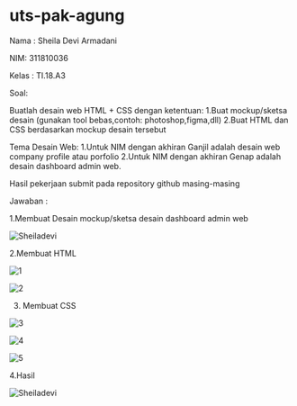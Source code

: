 # uts-pak-agung

Nama : Sheila Devi Armadani

NIM: 311810036

Kelas : TI.18.A3

Soal:

Buatlah desain web HTML + CSS dengan ketentuan:
1.Buat mockup/sketsa desain (gunakan tool bebas,contoh: photoshop,figma,dll)
2.Buat HTML dan CSS berdasarkan mockup desain tersebut

Tema Desain Web:
1.Untuk NIM dengan akhiran Ganjil adalah desain web company profile atau porfolio
2.Untuk NIM dengan akhiran Genap adalah desain dashboard admin web.

Hasil pekerjaan submit pada repository github masing-masing

Jawaban : 

1.Membuat Desain mockup/sketsa desain dashboard admin web

![Sheiladevi](https://user-images.githubusercontent.com/46736071/80856697-403d2500-8c76-11ea-912a-46dff9205ed9.png)

2.Membuat HTML 

![1](https://user-images.githubusercontent.com/46736071/80856645-ad9c8600-8c75-11ea-8fb7-88a7c6d76ef7.png)

![2](https://user-images.githubusercontent.com/46736071/80856663-f5bba880-8c75-11ea-89f4-5e966a9d9dc6.png)

3. Membuat CSS 

![3](https://user-images.githubusercontent.com/46736071/80856740-aaee6080-8c76-11ea-8f7c-bf02116edb69.png)

![4](https://user-images.githubusercontent.com/46736071/80856747-b93c7c80-8c76-11ea-99ce-ed7117b3c542.png)

![5](https://user-images.githubusercontent.com/46736071/80856751-cc4f4c80-8c76-11ea-829a-4bd30e447038.png)

4.Hasil

![Sheiladevi](https://user-images.githubusercontent.com/46736071/80856697-403d2500-8c76-11ea-912a-46dff9205ed9.png)

